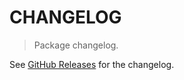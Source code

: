 # CHANGELOG

> Package changelog.

See [GitHub Releases](https://github.com/stdlib-js/utils-thunk/releases) for the changelog.